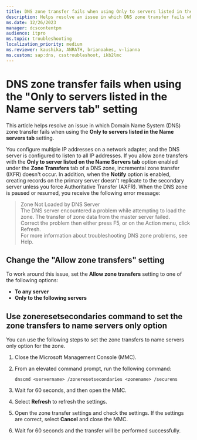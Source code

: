 ```yaml
---
title: DNS zone transfer fails when using Only to servers listed in the Name servers tab
description: Helps resolve an issue in which DNS zone transfer fails when using the Only to servers listed in the Name servers tab setting.
ms.date: 12/26/2023
manager: dcscontentpm
audience: itpro
ms.topic: troubleshooting
localization_priority: medium
ms.reviewer: kaushika, ANRATH, brianoakes, v-lianna
ms.custom: sap:dns, csstroubleshoot, ikb2lmc
---
```

# DNS zone transfer fails when using the "Only to servers listed in the Name servers tab" setting

This article helps resolve an issue in which Domain Name System (DNS) zone transfer fails when using the **Only to servers listed in the Name servers tab** setting.

You configure multiple IP addresses on a network adapter, and the DNS server is configured to listen to all IP addresses. If you allow zone transfers with the **Only to server listed on the Name Servers tab** option enabled under the **Zone Transfers** tab of a DNS zone, incremental zone transfer (IXFR) doesn't occur. In addition, when the **Notify** option is enabled, creating records on the primary server doesn't replicate to the secondary server unless you force Authoritative Transfer (AXFR). When the DNS zone is paused or resumed, you receive the following error message:

> Zone Not Loaded by DNS Server  
  The DNS server encountered a problem while attempting to load the zone. The transfer of zone data from the master server failed.  
  Correct the problem then either press F5, or on the Action menu, click Refresh.  
  For more information about troubleshooting DNS zone problems, see Help.  

## Change the "Allow zone transfers" setting

To work around this issue, set the **Allow zone transfers** setting to one of the following options:

- **To any server**
- **Only to the following servers**

## Use zoneresetsecondaries command to set the zone transfers to name servers only option

You can use the following steps to set the zone transfers to name servers only option for the zone.

1. Close the Microsoft Management Console (MMC).
2. From an elevated command prompt, run the following command:

    ```console
    dnscmd <servername> /zoneresetsecondaries <zonename> /securens
    ```

3. Wait for 60 seconds, and then open the MMC.
4. Select **Refresh** to refresh the settings.
5. Open the zone transfer settings and check the settings. If the settings are correct, select **Cancel** and close the MMC.
6. Wait for 60 seconds and the transfer will be performed successfully.
